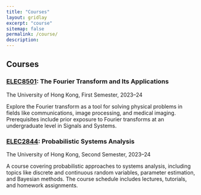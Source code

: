 ```yaml
---
title: "Courses"
layout: gridlay
excerpt: "course"
sitemap: false
permalink: /course/
description:
---
```



## Courses



### [ELEC8501](https://www.eee.hku.hk/~elec8501): The Fourier Transform and Its Applications

The University of Hong Kong, First Semester, 2023–24

Explore the Fourier transform as a tool for solving physical problems in fields like communications, image processing, and medical imaging. Prerequisites include prior exposure to Fourier transforms at an undergraduate level in Signals and Systems.



### [ELEC2844](https://www.eee.hku.hk/~elec2844): Probabilistic Systems Analysis

The University of Hong Kong, Second Semester, 2023–24

A course covering probabilistic approaches to systems analysis, including topics like discrete and continuous random variables, parameter estimation, and Bayesian methods. The course schedule includes lectures, tutorials, and homework assignments.



